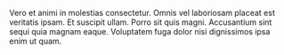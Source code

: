 Vero et animi in molestias consectetur. Omnis vel laboriosam placeat est veritatis ipsam. Et suscipit ullam. Porro sit quis magni. Accusantium sint sequi quia magnam eaque. Voluptatem fuga dolor nisi dignissimos ipsa enim ut quam.